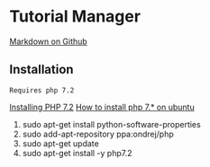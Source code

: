 # Tutorial Manager
[Markdown on Github](https://guides.github.com/features/mastering-markdown)

## Installation 
    Requires php 7.2

[Installing PHP 7.2](https://www.colinodell.com/blog/201711/installing-php-72)
[How to install php 7.* on ubuntu](https://tecadmin.net/install-php-7-on-ubuntu/)

1. sudo apt-get install python-software-properties
1. sudo add-apt-repository ppa:ondrej/php
1. sudo apt-get update
1. sudo apt-get install -y php7.2
